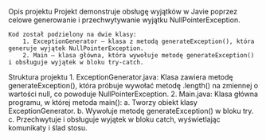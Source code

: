 Opis projektu
    Projekt demonstruje obsługę wyjątków w Javie poprzez celowe generowanie i przechwytywanie wyjątku NullPointerException. 

    Kod został podzielony na dwie klasy:
        1. ExceptionGenerator – klasa z metodą generateException(), która generuje wyjątek NullPointerException.
        2. Main – klasa główna, która wywołuje metodę generateException() i obsługuje wyjątek w bloku try-catch.

Struktura projektu
    1. ExceptionGenerator.java:
        Klasa zawiera metodę generateException(), która próbuje wywołać metodę .length() na zmiennej o wartości null, co powoduje NullPointerException.
    2. Main.java:
        Klasa główna programu, w której metoda main():
        a. Tworzy obiekt klasy ExceptionGenerator.
        b. Wywołuje metodę generateException() w bloku try.
        c. Przechwytuje i obsługuje wyjątek w bloku catch, wyświetlając komunikaty i ślad stosu.